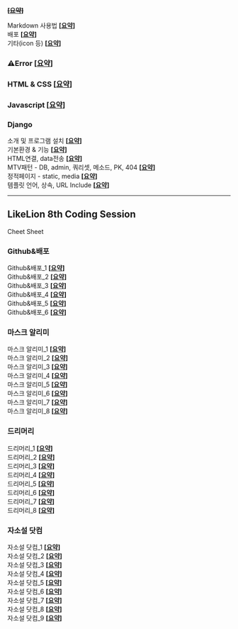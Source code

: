 ~~**[[요약]()]**<br/>~~

Markdown 사용법 **[[요약](https://github.com/KSAhh/-Study-/blob/master/%F0%9F%94%97Markdown.md)]**<br/>
배포 **[[요약](https://github.com/KSAhh/-Study-/blob/master/Study/%F0%9F%93%92%EB%B0%B0%ED%8F%AC%ED%95%98%EA%B8%B0.md)]**<br/>
기타(icon 등) **[[요약](https://github.com/KSAhh/-Study-/blob/master/Study/%EA%B8%B0%ED%83%80.md)]**<br/>

### ⚠️Error **[[요약](https://github.com/KSAhh/-Study-/blob/master/Study/%E2%9A%A0%EF%B8%8Ferror.md)]**<br/>  

### HTML & CSS **[[요약](https://github.com/KSAhh/-Study-/tree/master/HTML%20%26%20CSS)]**<br/>
### Javascript **[[요약](https://github.com/KSAhh/-Study-/edit/master/JS/1.md)]**<br/>
### Django  
소개 및 프로그램 설치 **[[요약](https://github.com/KSAhh/-Study-/blob/master/Django/0%20%EC%86%8C%EA%B0%9C%20%EB%B0%8F%20%ED%94%84%EB%A1%9C%EA%B7%B8%EB%9E%A8%20%EC%84%A4%EC%B9%98(%2Bgithub).md)]**<br/>
기본환경 & 기능 **[[요약](https://github.com/KSAhh/-Study-/blob/master/Django/1%2C2%20%EA%B8%B0%EB%B3%B8%ED%99%98%EA%B2%BD%20%26%20%EA%B8%B0%EB%8A%A5.md)]**<br/>
 HTML연결, data전송 **[[요약](https://github.com/KSAhh/-Study-/blob/master/Django/3%20%EA%B8%B0%EB%B3%B8%20-%20HTML%EC%97%B0%EA%B2%B0%2C%20data%EC%A0%84%EC%86%A1.md)]**<br/>
MTV패턴 - DB, admin, 쿼리셋, 메소드, PK, 404 **[[요약](https://github.com/KSAhh/-Study-/blob/master/Django/4%20MTV%ED%8C%A8%ED%84%B4%20-%20DB%2C%20admin%2C%20%EC%BF%BC%EB%A6%AC%EC%85%8B%2C%20%EB%A9%94%EC%86%8C%EB%93%9C%2C%20PK%2C%20404.md)]**<br/>
정적페이지 - static, media **[[요약](https://github.com/KSAhh/-Study-/blob/master/Django/5%20%EC%A0%95%EC%A0%81%ED%8E%98%EC%9D%B4%EC%A7%80%20-%20static%2C%20media.md)]**<br/>
템플릿 언어, 상속, URL Include **[[요약](https://github.com/KSAhh/-Study-/blob/master/Django/6%20%ED%85%9C%ED%94%8C%EB%A6%BF%20%EC%96%B8%EC%96%B4%2C%20%EC%83%81%EC%86%8D%2C%20URL%20Include.md)]**<br/>


- - -  

## LikeLion 8th Coding Session  
Cheet Sheet

### Github&배포

Github&배포_1 **[[요약](https://github.com/KSAhh/-Study-/blob/master/Likelion/Github_%EB%B0%B0%ED%8F%AC/Github_%EB%B0%B0%ED%8F%AC_1_1.md)]**<br/>
Github&배포_2 **[[요약](https://github.com/KSAhh/-Study-/blob/master/Likelion/Github_%EB%B0%B0%ED%8F%AC/Github_%EB%B0%B0%ED%8F%AC_1_2.md)]**<br/>
Github&배포_3 **[[요약](https://github.com/KSAhh/-Study-/blob/master/Likelion/Github_%EB%B0%B0%ED%8F%AC/Github_%EB%B0%B0%ED%8F%AC_1_3.md)]**<br/>
Github&배포_4 **[[요약](https://github.com/KSAhh/-Study-/blob/master/Likelion/Github_%EB%B0%B0%ED%8F%AC/Github_%EB%B0%B0%ED%8F%AC_1_4.md)]**<br/>
Github&배포_5 **[[요약](https://github.com/KSAhh/-Study-/blob/master/Likelion/Github_%EB%B0%B0%ED%8F%AC/Github_%EB%B0%B0%ED%8F%AC_1_5.md)]**<br/>
Github&배포_6 **[[요약](https://github.com/KSAhh/-Study-/blob/master/Likelion/Github_%EB%B0%B0%ED%8F%AC/Github_%EB%B0%B0%ED%8F%AC_1_6.md)]**<br/>

### 마스크 알리미

마스크 알리미_1 **[[요약](https://github.com/KSAhh/-Study-/blob/master/Likelion/%EB%A7%88%EC%8A%A4%ED%81%AC%EC%95%8C%EB%A6%AC%EB%AF%B8/%EB%A7%88%EC%8A%A4%ED%81%AC%EC%95%8C%EB%A6%AC%EB%AF%B8_1_1.md)]**<br/>
마스크 알리미_2 **[[요약](https://github.com/KSAhh/-Study-/blob/master/Likelion/%EB%A7%88%EC%8A%A4%ED%81%AC%EC%95%8C%EB%A6%AC%EB%AF%B8/%EB%A7%88%EC%8A%A4%ED%81%AC%EC%95%8C%EB%A6%AC%EB%AF%B8_1_2.md)]**<br/>
마스크 알리미_3 **[[요약](https://github.com/KSAhh/-Study-/blob/master/Likelion/%EB%A7%88%EC%8A%A4%ED%81%AC%EC%95%8C%EB%A6%AC%EB%AF%B8/%EB%A7%88%EC%8A%A4%ED%81%AC%EC%95%8C%EB%A6%AC%EB%AF%B8_1_3.md)]**<br/>
마스크 알리미_4 **[[요약](https://github.com/KSAhh/-Study-/blob/master/Likelion/%EB%A7%88%EC%8A%A4%ED%81%AC%EC%95%8C%EB%A6%AC%EB%AF%B8/%EB%A7%88%EC%8A%A4%ED%81%AC%EC%95%8C%EB%A6%AC%EB%AF%B8_1_4.md)]**<br/>
마스크 알리미_5 **[[요약](https://github.com/KSAhh/-Study-/blob/master/Likelion/%EB%A7%88%EC%8A%A4%ED%81%AC%EC%95%8C%EB%A6%AC%EB%AF%B8/%EB%A7%88%EC%8A%A4%ED%81%AC%EC%95%8C%EB%A6%AC%EB%AF%B8_1_5.md)]**<br/>
마스크 알리미_6 **[[요약](https://github.com/KSAhh/-Study-/blob/master/Likelion/%EB%A7%88%EC%8A%A4%ED%81%AC%EC%95%8C%EB%A6%AC%EB%AF%B8/%EB%A7%88%EC%8A%A4%ED%81%AC%EC%95%8C%EB%A6%AC%EB%AF%B8_1_6.md)]**<br/>
마스크 알리미_7 **[[요약](https://github.com/KSAhh/-Study-/blob/master/Likelion/%EB%A7%88%EC%8A%A4%ED%81%AC%EC%95%8C%EB%A6%AC%EB%AF%B8/%EB%A7%88%EC%8A%A4%ED%81%AC%EC%95%8C%EB%A6%AC%EB%AF%B8_1_7.md)]**<br/>
마스크 알리미_8 **[[요약](https://github.com/KSAhh/-Study-/blob/master/Likelion/%EB%A7%88%EC%8A%A4%ED%81%AC%EC%95%8C%EB%A6%AC%EB%AF%B8/%EB%A7%88%EC%8A%A4%ED%81%AC%EC%95%8C%EB%A6%AC%EB%AF%B8_1_8.md)]**<br/>

### 드리머리

드리머리_1 **[[요약](https://github.com/KSAhh/-Study-/blob/master/Likelion/%EB%93%9C%EB%A6%AC%EB%A8%B8%EB%A6%AC/%EB%93%9C%EB%A6%AC%EB%A8%B8%EB%A6%AC_1_1.md)]**<br/>
드리머리_2 **[[요약](https://github.com/KSAhh/-Study-/blob/master/Likelion/%EB%93%9C%EB%A6%AC%EB%A8%B8%EB%A6%AC/%EB%93%9C%EB%A6%AC%EB%A8%B8%EB%A6%AC_1_2.md)]**<br/>
드리머리_3 **[[요약](https://github.com/KSAhh/-Study-/blob/master/Likelion/%EB%93%9C%EB%A6%AC%EB%A8%B8%EB%A6%AC/%EB%93%9C%EB%A6%AC%EB%A8%B8%EB%A6%AC_1_3.md)]**<br/>
드리머리_4 **[[요약](https://github.com/KSAhh/-Study-/blob/master/Likelion/%EB%93%9C%EB%A6%AC%EB%A8%B8%EB%A6%AC/%EB%93%9C%EB%A6%AC%EB%A8%B8%EB%A6%AC_1_4.md)]**<br/>
드리머리_5 **[[요약](https://github.com/KSAhh/-Study-/blob/master/Likelion/%EB%93%9C%EB%A6%AC%EB%A8%B8%EB%A6%AC/%EB%93%9C%EB%A6%AC%EB%A8%B8%EB%A6%AC_1_5.md)]**<br/>
드리머리_6 **[[요약](https://github.com/KSAhh/-Study-/blob/master/Likelion/%EB%93%9C%EB%A6%AC%EB%A8%B8%EB%A6%AC/%EB%93%9C%EB%A6%AC%EB%A8%B8%EB%A6%AC_1_6.md)]**<br/>
드리머리_7 **[[요약](https://github.com/KSAhh/-Study-/blob/master/Likelion/%EB%93%9C%EB%A6%AC%EB%A8%B8%EB%A6%AC/%EB%93%9C%EB%A6%AC%EB%A8%B8%EB%A6%AC_1_7.md)]**<br/>
드리머리_8 **[[요약](https://github.com/KSAhh/-Study-/blob/master/Likelion/%EB%93%9C%EB%A6%AC%EB%A8%B8%EB%A6%AC/%EB%93%9C%EB%A6%AC%EB%A8%B8%EB%A6%AC_1_8.md)]**<br/>

### 자소설 닷컴

자소설 닷컴_1 **[[요약](https://github.com/KSAhh/-Study-/blob/master/Likelion/%EC%9E%90%EC%86%8C%EC%84%A4%EB%8B%B7%EC%BB%B4/%EC%9E%90%EC%86%8C%EC%84%A4%EB%8B%B7%EC%BB%B4_1_1.md)]**<br/>
자소설 닷컴_2 **[[요약](https://github.com/KSAhh/-Study-/blob/master/Likelion/%EC%9E%90%EC%86%8C%EC%84%A4%EB%8B%B7%EC%BB%B4/%EC%9E%90%EC%86%8C%EC%84%A4%EB%8B%B7%EC%BB%B4_1_2.md)]**<br/>
자소설 닷컴_3 **[[요약](https://github.com/KSAhh/-Study-/blob/master/Likelion/%EC%9E%90%EC%86%8C%EC%84%A4%EB%8B%B7%EC%BB%B4/%EC%9E%90%EC%86%8C%EC%84%A4%EB%8B%B7%EC%BB%B4_1_3.md)]**<br/>
자소설 닷컴_4 **[[요약](https://github.com/KSAhh/-Study-/blob/master/Likelion/%EC%9E%90%EC%86%8C%EC%84%A4%EB%8B%B7%EC%BB%B4/%EC%9E%90%EC%86%8C%EC%84%A4%EB%8B%B7%EC%BB%B4_1_4.md)]**<br/>
자소설 닷컴_5 **[[요약](https://github.com/KSAhh/-Study-/blob/master/Likelion/%EC%9E%90%EC%86%8C%EC%84%A4%EB%8B%B7%EC%BB%B4/%EC%9E%90%EC%86%8C%EC%84%A4%EB%8B%B7%EC%BB%B4_1_5.md)]**<br/>
자소설 닷컴_6 **[[요약](https://github.com/KSAhh/-Study-/blob/master/Likelion/%EC%9E%90%EC%86%8C%EC%84%A4%EB%8B%B7%EC%BB%B4/%EC%9E%90%EC%86%8C%EC%84%A4%EB%8B%B7%EC%BB%B4_1_6.md)]**<br/>
자소설 닷컴_7 **[[요약](https://github.com/KSAhh/-Study-/blob/master/Likelion/%EC%9E%90%EC%86%8C%EC%84%A4%EB%8B%B7%EC%BB%B4/%EC%9E%90%EC%86%8C%EC%84%A4%EB%8B%B7%EC%BB%B4_1_7.md)]**<br/>
자소설 닷컴_8 **[[요약](https://github.com/KSAhh/-Study-/blob/master/Likelion/%EC%9E%90%EC%86%8C%EC%84%A4%EB%8B%B7%EC%BB%B4/%EC%9E%90%EC%86%8C%EC%84%A4%EB%8B%B7%EC%BB%B4_1_8.md)]**<br/>
자소설 닷컴_9 **[[요약](https://github.com/KSAhh/-Study-/blob/master/Likelion/%EC%9E%90%EC%86%8C%EC%84%A4%EB%8B%B7%EC%BB%B4/%EC%9E%90%EC%86%8C%EC%84%A4%EB%8B%B7%EC%BB%B4_1_9.md)]**<br/>
